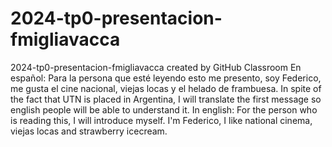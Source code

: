 # 2024-tp0-presentacion-fmigliavacca
2024-tp0-presentacion-fmigliavacca created by GitHub Classroom
En español: Para la persona que esté leyendo esto me presento, soy Federico, me gusta el cine nacional, viejas locas y el helado de frambuesa. 
In spite of the fact that UTN is placed in Argentina, I will translate the first message so english people will be able to understand it.
In english: For the person who is reading this, I will introduce myself. I'm Federico, I like national cinema, viejas locas and strawberry icecream. 
